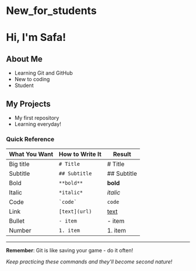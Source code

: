 # New_for_students

# Hi, I'm Safa!

## About Me
- Learning Git and GitHub
- New to coding
- Student

## My Projects
- My first repository
- Learning everyday!

### Quick Reference

| What You Want | How to Write It | Result |
|--------------|-----------------|--------|
| Big title | `# Title` | # Title |
| Subtitle | `## Subtitle` | ## Subtitle |
| Bold | `**bold**` | **bold** |
| Italic | `*italic*` | *italic* |
| Code | `` `code` `` | `code` |
| Link | `[text](url)` | [text](url) |
| Bullet | `- item` | - item |
| Number | `1. item` | 1. item |

---

**Remember**: Git is like saving your game - do it often!

*Keep practicing these commands and they'll become second nature!*
